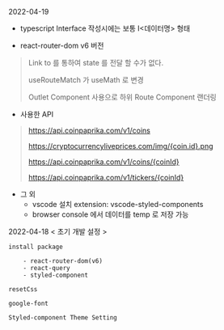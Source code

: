 2022-04-19

- typescript Interface 작성시에는 보통 I<데이터명> 형태

- react-router-dom v6 버전

> Link to 를 통하여 state 를 전달 할 수가 없다.
>
> useRouteMatch 가 useMath 로 변경
>
> Outlet Component 사용으로 하위 Route Component 랜더링

- 사용한 API

> https://api.coinpaprika.com/v1/coins
>
> https://cryptocurrencyliveprices.com/img/{coin.id}.png
>
> https://api.coinpaprika.com/v1/coins/{coinId}
>
> https://api.coinpaprika.com/v1/tickers/{coinId}

- 그 외
  - vscode 설치 extension: vscode-styled-components
  - browser console 에서 데이터를 temp 로 저장 가능

2022-04-18 < 초기 개발 설정 >

    install package

        - react-router-dom(v6)
        - react-query
        - styled-component

    resetCss

    google-font

    Styled-component Theme Setting
